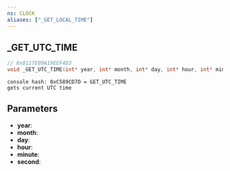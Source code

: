 ```yaml
---
ns: CLOCK
aliases: ["_GET_LOCAL_TIME"]
---
```

## _GET_UTC_TIME

```c
// 0x8117E09A19EEF4D3
void _GET_UTC_TIME(int* year, int* month, int* day, int* hour, int* minute, int* second);
```

```
console hash: 0xC589CD7D = GET_UTC_TIME  
gets current UTC time  
```

## Parameters
* **year**: 
* **month**: 
* **day**: 
* **hour**: 
* **minute**: 
* **second**: 

